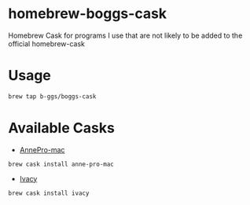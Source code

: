 # homebrew-boggs-cask

Homebrew Cask for programs I use that are not likely to be added to the official homebrew-cask

# Usage

```bash
brew tap b-ggs/boggs-cask
```

# Available Casks

* [AnnePro-mac](https://github.com/msvisser/AnnePro-mac)

```
brew cask install anne-pro-mac
```

* [Ivacy](https://www.ivacy.com/vpn-for-mac/)

```
brew cask install ivacy
```
